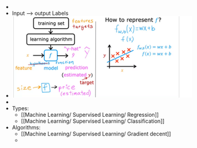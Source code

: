 -
- Input --> output Labels
- ![image.png](../assets/image_1671486430045_0.png)
-
- Types:
	- [[Machine Learning/ Supervised Learning/ Regression]]
	- [[Machine Learning/ Supervised Learning/ Classification]]
- Algorithms:
	- [[Machine Learning/ Supervised Learning/ Gradient decent]]
	-
